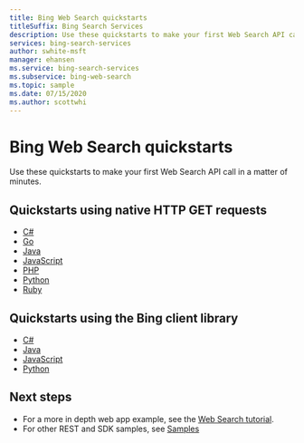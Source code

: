 ```yaml
---
title: Bing Web Search quickstarts
titleSuffix: Bing Search Services
description: Use these quickstarts to make your first Web Search API call in a matter of minutes.
services: bing-search-services
author: swhite-msft
manager: ehansen
ms.service: bing-search-services
ms.subservice: bing-web-search
ms.topic: sample
ms.date: 07/15/2020
ms.author: scottwhi
---
```


# Bing Web Search quickstarts

Use these quickstarts to make your first Web Search API call in a matter of minutes.

## Quickstarts using native HTTP GET requests

- [C#](rest/csharp.md)
- [Go](rest/go.md)
- [Java](rest/java.md)
- [JavaScript](rest/nodejs.md)
- [PHP](rest/php.md)
- [Python](rest/python.md)
- [Ruby](rest/ruby.md)


## Quickstarts using the Bing client library

- [C#](sdk/web-search-client-library-csharp.md)
- [Java](sdk/web-search-client-library-java.md)
- [JavaScript](sdk/web-search-client-library-javascript.md)
- [Python](sdk/web-search-client-library-python.md)


## Next steps

- For a more in depth web app example, see the [Web Search tutorial](../tutorial/bing-web-search=single-page-app.md).
- For other REST and SDK samples, see [Samples](../samples.md)